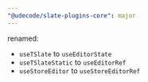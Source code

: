 ```yaml
---
"@udecode/slate-plugins-core": major
---
```


renamed:
- `useTSlate` to `useEditorState`
- `useTSlateStatic` to `useEditorRef`
- `useStoreEditor` to `useStoreEditorRef`

